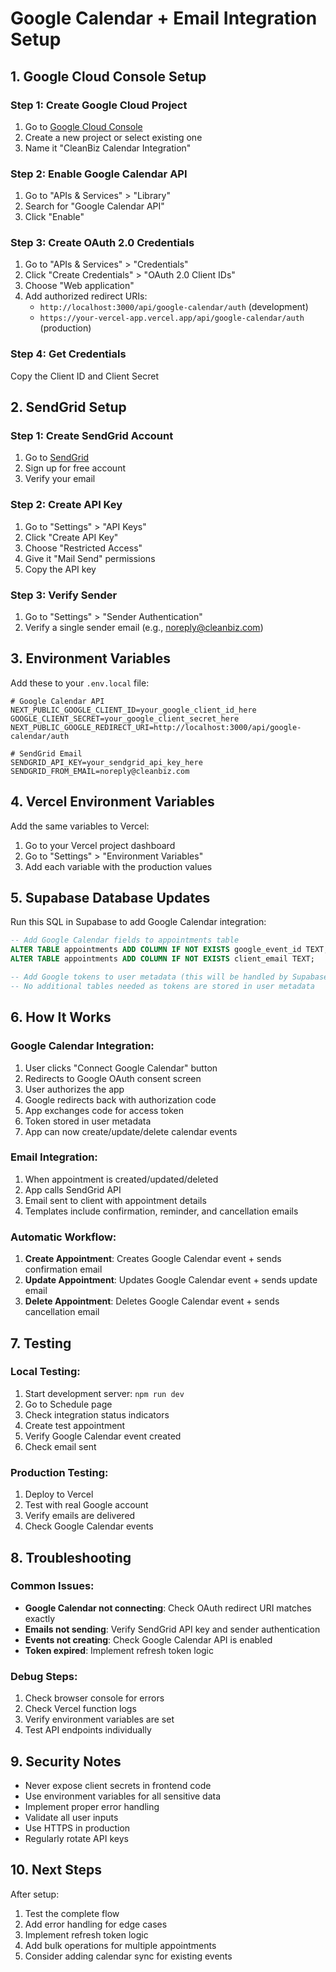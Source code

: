 # Google Calendar + Email Integration Setup

## 1. Google Cloud Console Setup

### Step 1: Create Google Cloud Project
1. Go to [Google Cloud Console](https://console.cloud.google.com)
2. Create a new project or select existing one
3. Name it "CleanBiz Calendar Integration"

### Step 2: Enable Google Calendar API
1. Go to "APIs & Services" > "Library"
2. Search for "Google Calendar API"
3. Click "Enable"

### Step 3: Create OAuth 2.0 Credentials
1. Go to "APIs & Services" > "Credentials"
2. Click "Create Credentials" > "OAuth 2.0 Client IDs"
3. Choose "Web application"
4. Add authorized redirect URIs:
   - `http://localhost:3000/api/google-calendar/auth` (development)
   - `https://your-vercel-app.vercel.app/api/google-calendar/auth` (production)

### Step 4: Get Credentials
Copy the Client ID and Client Secret

## 2. SendGrid Setup

### Step 1: Create SendGrid Account
1. Go to [SendGrid](https://sendgrid.com)
2. Sign up for free account
3. Verify your email

### Step 2: Create API Key
1. Go to "Settings" > "API Keys"
2. Click "Create API Key"
3. Choose "Restricted Access"
4. Give it "Mail Send" permissions
5. Copy the API key

### Step 3: Verify Sender
1. Go to "Settings" > "Sender Authentication"
2. Verify a single sender email (e.g., noreply@cleanbiz.com)

## 3. Environment Variables

Add these to your `.env.local` file:

```env
# Google Calendar API
NEXT_PUBLIC_GOOGLE_CLIENT_ID=your_google_client_id_here
GOOGLE_CLIENT_SECRET=your_google_client_secret_here
NEXT_PUBLIC_GOOGLE_REDIRECT_URI=http://localhost:3000/api/google-calendar/auth

# SendGrid Email
SENDGRID_API_KEY=your_sendgrid_api_key_here
SENDGRID_FROM_EMAIL=noreply@cleanbiz.com
```

## 4. Vercel Environment Variables

Add the same variables to Vercel:
1. Go to your Vercel project dashboard
2. Go to "Settings" > "Environment Variables"
3. Add each variable with the production values

## 5. Supabase Database Updates

Run this SQL in Supabase to add Google Calendar integration:

```sql
-- Add Google Calendar fields to appointments table
ALTER TABLE appointments ADD COLUMN IF NOT EXISTS google_event_id TEXT;
ALTER TABLE appointments ADD COLUMN IF NOT EXISTS client_email TEXT;

-- Add Google tokens to user metadata (this will be handled by Supabase Auth)
-- No additional tables needed as tokens are stored in user metadata
```

## 6. How It Works

### Google Calendar Integration:
1. User clicks "Connect Google Calendar" button
2. Redirects to Google OAuth consent screen
3. User authorizes the app
4. Google redirects back with authorization code
5. App exchanges code for access token
6. Token stored in user metadata
7. App can now create/update/delete calendar events

### Email Integration:
1. When appointment is created/updated/deleted
2. App calls SendGrid API
3. Email sent to client with appointment details
4. Templates include confirmation, reminder, and cancellation emails

### Automatic Workflow:
1. **Create Appointment**: Creates Google Calendar event + sends confirmation email
2. **Update Appointment**: Updates Google Calendar event + sends update email
3. **Delete Appointment**: Deletes Google Calendar event + sends cancellation email

## 7. Testing

### Local Testing:
1. Start development server: `npm run dev`
2. Go to Schedule page
3. Check integration status indicators
4. Create test appointment
5. Verify Google Calendar event created
6. Check email sent

### Production Testing:
1. Deploy to Vercel
2. Test with real Google account
3. Verify emails are delivered
4. Check Google Calendar events

## 8. Troubleshooting

### Common Issues:
- **Google Calendar not connecting**: Check OAuth redirect URI matches exactly
- **Emails not sending**: Verify SendGrid API key and sender authentication
- **Events not creating**: Check Google Calendar API is enabled
- **Token expired**: Implement refresh token logic

### Debug Steps:
1. Check browser console for errors
2. Check Vercel function logs
3. Verify environment variables are set
4. Test API endpoints individually

## 9. Security Notes

- Never expose client secrets in frontend code
- Use environment variables for all sensitive data
- Implement proper error handling
- Validate all user inputs
- Use HTTPS in production
- Regularly rotate API keys

## 10. Next Steps

After setup:
1. Test the complete flow
2. Add error handling for edge cases
3. Implement refresh token logic
4. Add bulk operations for multiple appointments
5. Consider adding calendar sync for existing events
